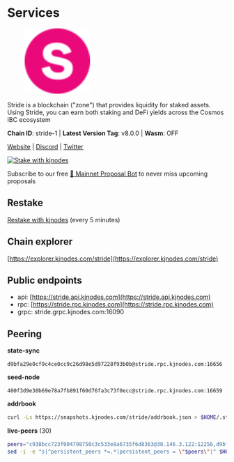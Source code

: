 # Services

<figure><img src="https://raw.githubusercontent.com/kj89/cosmos-images/main/logos/stride.png" width="150" alt=""><figcaption></figcaption></figure>

Stride is a blockchain ("zone") that provides liquidity for staked assets.  Using Stride, you can earn both staking and DeFi yields across the Cosmos IBC ecosystem

**Chain ID**: stride-1 | **Latest Version Tag**: v8.0.0 | **Wasm**: OFF

[Website](https://stride.zone) | [Discord](https://discord.gg/mzQZ8dAE7u) | [Twitter](https://twitter.com/stride_zone)

[![Stake with kjnodes](https://i.ibb.co/cr44Q8j/button-stake-with-kjnodes.png)](https://restake.app/stride/stridevaloper1j8gkhtllnp252l6g6zwzea30e7pvzqttr9768n)

Subscribe to our free [🤖 Mainnet Proposal Bot](https://t.me/kjnodes_proposal_bot) to never miss upcoming proposals

## Restake

[Restake with kjnodes](https://restake.app/stride/stridevaloper1j8gkhtllnp252l6g6zwzea30e7pvzqttr9768n) (every 5 minutes)
## Chain explorer
[https://explorer.kjnodes.com/stride](https://explorer.kjnodes.com/stride)

## Public endpoints

* api: [https://stride.api.kjnodes.com](https://stride.api.kjnodes.com)
* rpc: [https://stride.rpc.kjnodes.com](https://stride.rpc.kjnodes.com)
* grpc: stride.grpc.kjnodes.com:16090

## Peering

**state-sync**

```text
d9bfa29e0cf9c4ce0cc9c26d98e5d97228f93b0b@stride.rpc.kjnodes.com:16656
```

**seed-node**

```text
400f3d9e30b69e78a7fb891f60d76fa3c73f0ecc@stride.rpc.kjnodes.com:16659
```

**addrbook**
```bash
curl -Ls https://snapshots.kjnodes.com/stride/addrbook.json > $HOME/.stride/config/addrbook.json
```

**live-peers** (30)
```bash
peers="c938bcc723f004798750c3c533e8a6735f6d8363@38.146.3.122:12256,d9bfa29e0cf9c4ce0cc9c26d98e5d97228f93b0b@65.109.88.38:16656,5022b336c75b79270967cbf91321b3ed5cf83abb@34.173.31.167:26656,2254e6968e5c7ebc98ef5b79b388502fa44e10e1@5.161.134.44:26656,89757803f40da51678451735445ad40d5b15e059@169.155.168.67:26656,e1b058e5cfa2b836ddaa496b10911da62dcf182e@138.201.8.248:26656,04b797b5a56fb939a97a3c7d9c3230d09b85e8d7@93.189.30.118:26656,bba10290da32f3cb41e15c3a192413666ce05cee@136.243.119.243:26656,b5300c6086d6ab6b7c98a0e5914f73b44a8dd55e@35.224.198.112:26656,05eec003db41d7ff47a317ef59f83e31bdca23c3@78.107.234.44:26656,615ebc348998f7f050763dd0a9201e8f61e8fc07@35.210.78.199:26656,44e797771bff124693e63a8ec331d42873cf2ae2@95.217.202.49:35656,ed857708c330334e1e62751470d6ecddf0397459@65.109.69.59:12256,3fef899adcdeded56f6c69fe55c5da1624303367@163.172.101.208:4656,9854daeb5414cc415baaedc4cef000faf5e24f85@45.143.196.110:12256,fb8505c994cb90927c766e3c3d2db38044a596bc@139.59.31.201:26656,18704d8ffb35d412adb3fb8eea62c894cf175e75@86.48.26.130:26656,ea6a7b2f366bc343f0670f1673fd86001dd08eb0@65.108.122.246:26636,cd680cc992983e5c8244b5529034a2e362e7a6d3@93.159.134.157:26656,3023b940ec9a39661c95877cec99e17416dc2a17@51.89.6.150:21656,daf9846eb75229e315080d62c99e43da32f2fd0f@174.83.6.129:26656,1483ddbd1ba369c01d5496877314ed1b09bd9cc3@65.21.189.221:12256,6cceba286b498d4a1931f85e35ea0fa433373057@78.47.208.99:26656,18256dedf8f01bb65c5a0b9e1a8e80de5ea8f156@65.108.232.168:16656,6856de6f0c70a850db2b58deb43d568fced4a524@165.227.208.6:26656,bdc2baaf2d18152c38340d368249ac866daf3e3d@198.244.178.213:26656,54672e848a31d2e7aeda35b8f2c320ad508c5550@128.199.141.132:26656,07b0db05f1f252b2925cb779a7c7146244b34901@65.108.98.235:43856,9731c3365c772b3bc4580de5708a33f22c6174ec@208.102.87.76:26656,0198f6d3ebe7bed4d176558a2ce8d341531f3e7b@74.80.183.130:26653"
sed -i -e "s|^persistent_peers *=.*|persistent_peers = \"$peers\"|" $HOME/.stride/config/config.toml
```
